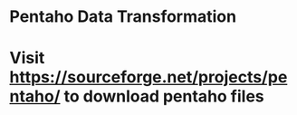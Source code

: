 # Pentaho Data Transformation 
# Visit https://sourceforge.net/projects/pentaho/ to download pentaho files 
